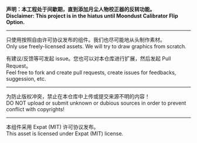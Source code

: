 **声明：本工程处于间歇期，直到添加月尘人物校正器的反转功能。**\
**Disclaimer: This project is in the hiatus until Moondust Calibrator Flip Option.**

---

只使用按照自由许可协议发布的组件。我们也尽可能地从头制作素材。\
Only use freely-licensed assets. We will try to draw graphics from scratch.

有建议/反馈等可发起 issue。您也可以对本仓库进行扩展，然后发起 Pull Request。\
Feel free to fork and create pull requests, create issues for feedbacks, suggession, etc.

---

为防止版权冲突，禁止在本仓库中上传或提交来源不明的内容！\
DO NOT upload or submit unknown or dubious sources in order to prevent conflict with copyrights!

---

本组件采用 Expat (MIT) 许可协议发布。\
This asset is licensed under Expat (MIT) license.
